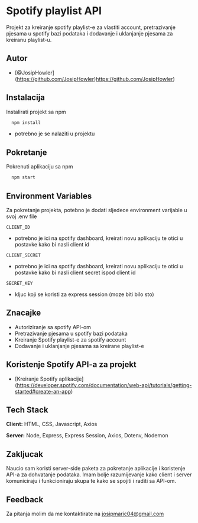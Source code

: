 # Spotify playlist API
Projekt za kreiranje spotify playlist-e za vlastiti account, pretrazivanje pjesama u spotify bazi podataka i dodavanje i uklanjanje pjesama za kreiranu playlist-u.
## Autor

- [@JosipHowler] (https://github.com/JosipHowler)https://github.com/JosipHowler)
## Instalacija

Instalirati projekt sa npm

```bash
  npm install
```
- potrebno je se nalaziti u projektu
## Pokretanje

Pokrenuti aplikaciju sa npm

```bash
  npm start
```
## Environment Variables

Za pokretanje projekta, potebno je dodati sljedece environment varijable u svoj .env file

`CLIENT_ID`
- potrebno je ici na spotify dashboard, kreirati novu aplikaciju te otici u postavke kako bi nasli client id

`CLIENT_SECRET`
- potrebno je ici na spotify dashboard, kreirati novu aplikaciju te otici u postavke kako bi nasli client secret ispod client id

`SECRET_KEY`
- kljuc koji se koristi za express session (moze biti bilo sto)
## Znacajke

- Autoriziranje sa spotify API-om
- Pretrazivanje pjesama u spotify bazi podataka
- Kreiranje Spotify playlist-e za spotify account
- Dodavanje i uklanjanje pjesama sa kreirane playlist-e
## Koristenje Spotify API-a za projekt

 - [Kreiranje Spotify aplikacije] (https://developer.spotify.com/documentation/web-api/tutorials/getting-started#create-an-app)
## Tech Stack

**Client:** HTML, CSS, Javascript, Axios

**Server:** Node, Express, Express Session, Axios, Dotenv, Nodemon
## Zakljucak
Naucio sam koristi server-side paketa za pokretanje aplikacije i koristenje API-a za dohvatanje podataka. Imam bolje razumijevanje kako client i server komuniciraju i funkcioniraju skupa te kako se spojiti i raditi sa API-om.
## Feedback

Za pitanja molim da me kontaktirate na josipmaric04@gmail.com
